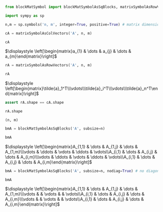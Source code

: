 ```python
from blockMatSymbol import blockMatSymbolAsSqBlocks, matrixSymbolAsRowVectors, matrixSymbolAsColVectors
```


```python
import sympy as sp
```


```python
n,m = sp.symbols('n, m', integer=True, positive=True) # matrix dimensions
```


```python
cA = matrixSymbolAsColVectors('A', n, m)
```


```python
cA
```




$\displaystyle \left[\begin{matrix}a_{1} & \dots & a_{j} & \dots & a_{m}\end{matrix}\right]$




```python
rA = matrixSymbolAsRowVectors('A', n, m)
```


```python
rA
```




$\displaystyle \left[\begin{matrix}\tilde{a}_1^T\\\vdots\\\tilde{a}_i^T\\\vdots\\\tilde{a}_n^T\end{matrix}\right]$




```python
assert rA.shape == cA.shape
```


```python
rA.shape
```




    (n, m)




```python
bmA = blockMatSymbolAsSqBlocks('A', subsize=n)
```


```python
bmA
```




$\displaystyle \left[\begin{matrix}A_{1,1} & \dots & A_{1,j} & \dots & A_{1,m}\\\vdots & \ddots & \vdots & \ddots & \vdots\\A_{i,1} & \dots & A_{i,j} & \dots & A_{i,m}\\\vdots & \ddots & \vdots & \ddots & \vdots\\A_{i,1} & \dots & A_{i,j} & \dots & A_{i,m}\end{matrix}\right]$




```python
bmA = blockMatSymbolAsSqBlocks('A', subsize=n, nodiag=True) # no diagonal blocks displayed
```


```python
bmA
```




$\displaystyle \left[\begin{matrix}A_{1,1} & \dots & A_{1,j} & \dots & A_{1,m}\\\vdots &   & \vdots &   & \vdots\\A_{i,1} & \dots & A_{i,j} & \dots & A_{i,m}\\\vdots &   & \vdots &   & \vdots\\A_{i,1} & \dots & A_{i,j} & \dots & A_{i,m}\end{matrix}\right]$


